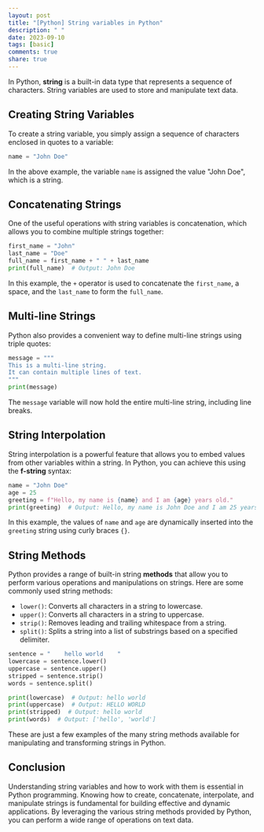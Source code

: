 ```yaml
---
layout: post
title: "[Python] String variables in Python"
description: " "
date: 2023-09-10
tags: [basic]
comments: true
share: true
---
```


In Python, **string** is a built-in data type that represents a sequence of characters. String variables are used to store and manipulate text data.

## Creating String Variables
To create a string variable, you simply assign a sequence of characters enclosed in quotes to a variable:

```python
name = "John Doe"
```

In the above example, the variable `name` is assigned the value "John Doe", which is a string.

## Concatenating Strings
One of the useful operations with string variables is concatenation, which allows you to combine multiple strings together:

```python
first_name = "John"
last_name = "Doe"
full_name = first_name + " " + last_name
print(full_name)  # Output: John Doe
```

In this example, the `+` operator is used to concatenate the `first_name`, a space, and the `last_name` to form the `full_name`.

## Multi-line Strings
Python also provides a convenient way to define multi-line strings using triple quotes:

```python
message = """
This is a multi-line string.
It can contain multiple lines of text.
"""
print(message)
```

The `message` variable will now hold the entire multi-line string, including line breaks.

## String Interpolation
String interpolation is a powerful feature that allows you to embed values from other variables within a string. In Python, you can achieve this using the **f-string** syntax:

```python
name = "John Doe"
age = 25
greeting = f"Hello, my name is {name} and I am {age} years old."
print(greeting)  # Output: Hello, my name is John Doe and I am 25 years old.
```

In this example, the values of `name` and `age` are dynamically inserted into the `greeting` string using curly braces `{}`.

## String Methods
Python provides a range of built-in string **methods** that allow you to perform various operations and manipulations on strings. Here are some commonly used string methods:

- `lower()`: Converts all characters in a string to lowercase.
- `upper()`: Converts all characters in a string to uppercase.
- `strip()`: Removes leading and trailing whitespace from a string.
- `split()`: Splits a string into a list of substrings based on a specified delimiter.

```python
sentence = "    hello world    "
lowercase = sentence.lower()
uppercase = sentence.upper()
stripped = sentence.strip()
words = sentence.split()

print(lowercase)  # Output: hello world
print(uppercase)  # Output: HELLO WORLD
print(stripped)  # Output: hello world
print(words)  # Output: ['hello', 'world']
```

These are just a few examples of the many string methods available for manipulating and transforming strings in Python.

## Conclusion
Understanding string variables and how to work with them is essential in Python programming. Knowing how to create, concatenate, interpolate, and manipulate strings is fundamental for building effective and dynamic applications. By leveraging the various string methods provided by Python, you can perform a wide range of operations on text data.